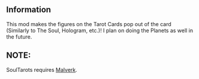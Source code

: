 ## Information

This mod makes the figures on the Tarot Cards pop out of the card (Similarly to The Soul, Hologram, etc.)! I plan on doing the Planets as well in the future.

## NOTE:

SoulTarots requires [Malverk](https://github.com/Eremel/malverk).